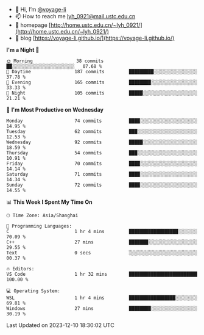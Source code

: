 - 👋 Hi, I’m [@voyage-li](https://github.com/voyage-li/)
- 📫 How to reach me [lyh_0921@mail.ustc.edu.cn](mailto:lyh_0921@mail.ustc.edu.cn)
- 👯 homepage [http://home.ustc.edu.cn/~lyh_0921/](http://home.ustc.edu.cn/~lyh_0921/)
- 🥤 blog [https://voyage-li.github.io/](https://voyage-li.github.io/)

<!--START_SECTION:waka-->
**I'm a Night 🦉** 

```text
🌞 Morning                38 commits          ██░░░░░░░░░░░░░░░░░░░░░░░   07.68 % 
🌆 Daytime                187 commits         █████████░░░░░░░░░░░░░░░░   37.78 % 
🌃 Evening                165 commits         ████████░░░░░░░░░░░░░░░░░   33.33 % 
🌙 Night                  105 commits         █████░░░░░░░░░░░░░░░░░░░░   21.21 % 
```
📅 **I'm Most Productive on Wednesday** 

```text
Monday                   74 commits          ████░░░░░░░░░░░░░░░░░░░░░   14.95 % 
Tuesday                  62 commits          ███░░░░░░░░░░░░░░░░░░░░░░   12.53 % 
Wednesday                92 commits          █████░░░░░░░░░░░░░░░░░░░░   18.59 % 
Thursday                 54 commits          ███░░░░░░░░░░░░░░░░░░░░░░   10.91 % 
Friday                   70 commits          ████░░░░░░░░░░░░░░░░░░░░░   14.14 % 
Saturday                 71 commits          ████░░░░░░░░░░░░░░░░░░░░░   14.34 % 
Sunday                   72 commits          ████░░░░░░░░░░░░░░░░░░░░░   14.55 % 
```


📊 **This Week I Spent My Time On** 

```text
🕑︎ Time Zone: Asia/Shanghai

💬 Programming Languages: 
C                        1 hr 4 mins         ██████████████████░░░░░░░   70.09 % 
C++                      27 mins             ███████░░░░░░░░░░░░░░░░░░   29.55 % 
Text                     0 secs              ░░░░░░░░░░░░░░░░░░░░░░░░░   00.37 % 

🔥 Editors: 
VS Code                  1 hr 32 mins        █████████████████████████   100.00 % 

💻 Operating System: 
WSL                      1 hr 4 mins         █████████████████░░░░░░░░   69.81 % 
Windows                  27 mins             ████████░░░░░░░░░░░░░░░░░   30.19 % 
```


 Last Updated on 2023-12-10 18:30:02 UTC
<!--END_SECTION:waka-->